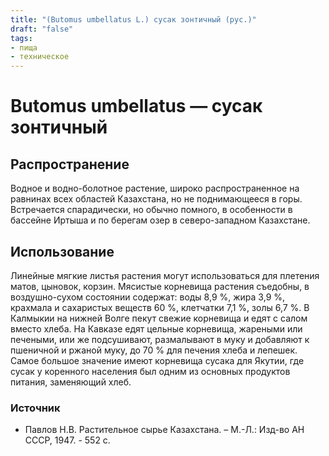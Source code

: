 ```yaml
---
title: "(Butomus umbellatus L.) сусак зонтичный (рус.)"
draft: "false"
tags:
- пища
- техническое
--- 
```

# Butomus umbellatus — сусак зонтичный
## Распространение
Водное и водно-болотное растение, широко распространенное на равнинах всех областей Казахстана, но не поднимающееся в горы. Встречается спарадически, но обычно помного, в особенности в бассейне Иртыша и по берегам озер в северо-западном Казахстане. 
## Использование
Линейные мягкие листья растения могут использоваться для плетения матов, цыновок, корзин. Мясистые корневища растения съедобны, в воздушно-сухом состоянии содержат: воды 8,9 %, жира 3,9  %, крахмала и сахаристых веществ 60 %, клетчатки 7,1 %, золы 6,7 %. В Калмыкии на нижней Волге пекут свежие корневища и едят с салом вместо хлеба. На Кавказе едят цельные корневища, жареными или печеными, или же подсушивают, размалывают в муку и добавляют к пшеничной и ржаной муку, до 70 % для печения хлеба и лепешек. Самое большое значение имеют корневища сусака для Якутии, где сусак у коренного населения был одним из основных продуктов питания, заменяющий хлеб.
### Источник
* Павлов Н.В. Растительное сырье Казахстана. – М.-Л.: Изд-во АН СССР, 1947. - 552 с.
